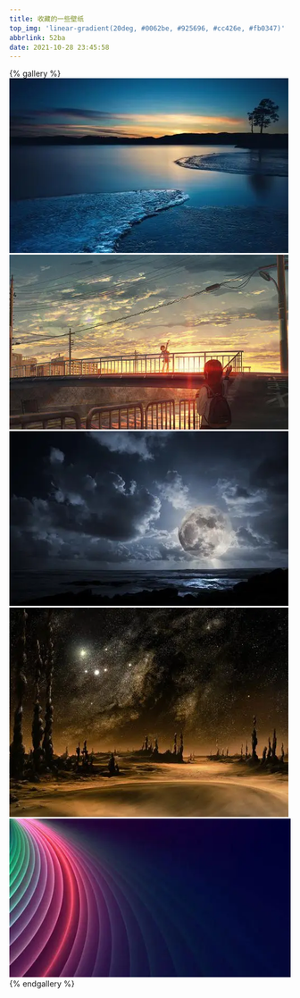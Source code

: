 ```yaml
---
title: 收藏的一些壁纸
top_img: 'linear-gradient(20deg, #0062be, #925696, #cc426e, #fb0347)'
abbrlink: 52ba
date: 2021-10-28 23:45:58
---
```

{% gallery %}
![](/image/photo/wallpaper/1.jpg)
![](/image/photo/wallpaper/2.jpg)
![](/image/photo/wallpaper/3.jpg)
![](/image/photo/wallpaper/4.jpg)
![](/image/photo/wallpaper/5.jpg)
{% endgallery %}

